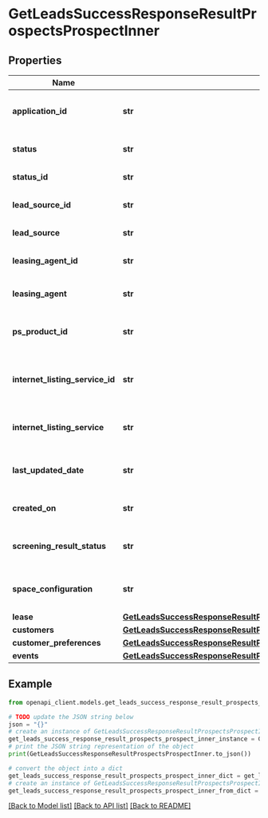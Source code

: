 # GetLeadsSuccessResponseResultProspectsProspectInner


## Properties

Name | Type | Description | Notes
------------ | ------------- | ------------- | -------------
**application_id** | **str** | The unique identifier for the application. | 
**status** | **str** | The status of the application. | 
**status_id** | **str** | The status identifier. | 
**lead_source_id** | **str** | The lead source identifier. | [optional] 
**lead_source** | **str** | The source of the lead. | [optional] 
**leasing_agent_id** | **str** | The leasing agent identifier. | [optional] 
**leasing_agent** | **str** | The name of the leasing agent. | 
**ps_product_id** | **str** | The product ID for the property or service. | [optional] 
**internet_listing_service_id** | **str** | The identifier of the internet listing service. | [optional] 
**internet_listing_service** | **str** | The internet listing service name. | [optional] 
**last_updated_date** | **str** | The last updated date of the prospect. | [optional] 
**created_on** | **str** | The creation date of the application. | [optional] 
**screening_result_status** | **str** | The result of the screening process. | [optional] 
**space_configuration** | **str** | The configuration of the space requested. | [optional] 
**lease** | [**GetLeadsSuccessResponseResultProspectsProspectInnerLease**](GetLeadsSuccessResponseResultProspectsProspectInnerLease.md) |  | 
**customers** | [**GetLeadsSuccessResponseResultProspectsProspectInnerCustomers**](GetLeadsSuccessResponseResultProspectsProspectInnerCustomers.md) |  | 
**customer_preferences** | [**GetLeadsSuccessResponseResultProspectsProspectInnerCustomerPreferences**](GetLeadsSuccessResponseResultProspectsProspectInnerCustomerPreferences.md) |  | 
**events** | [**GetLeadsSuccessResponseResultProspectsProspectInnerEvents**](GetLeadsSuccessResponseResultProspectsProspectInnerEvents.md) |  | 

## Example

```python
from openapi_client.models.get_leads_success_response_result_prospects_prospect_inner import GetLeadsSuccessResponseResultProspectsProspectInner

# TODO update the JSON string below
json = "{}"
# create an instance of GetLeadsSuccessResponseResultProspectsProspectInner from a JSON string
get_leads_success_response_result_prospects_prospect_inner_instance = GetLeadsSuccessResponseResultProspectsProspectInner.from_json(json)
# print the JSON string representation of the object
print(GetLeadsSuccessResponseResultProspectsProspectInner.to_json())

# convert the object into a dict
get_leads_success_response_result_prospects_prospect_inner_dict = get_leads_success_response_result_prospects_prospect_inner_instance.to_dict()
# create an instance of GetLeadsSuccessResponseResultProspectsProspectInner from a dict
get_leads_success_response_result_prospects_prospect_inner_from_dict = GetLeadsSuccessResponseResultProspectsProspectInner.from_dict(get_leads_success_response_result_prospects_prospect_inner_dict)
```
[[Back to Model list]](../README.md#documentation-for-models) [[Back to API list]](../README.md#documentation-for-api-endpoints) [[Back to README]](../README.md)


